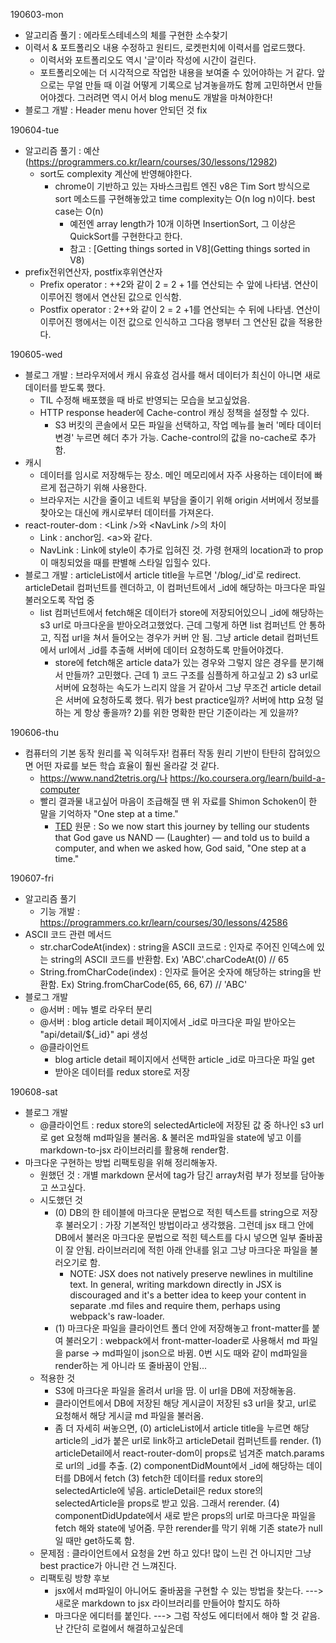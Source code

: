 190603-mon

- 알고리즘 풀기 : 에라토스테네스의 체를 구현한 소수찾기
- 이력서 & 포트폴리오 내용 수정하고 원티드, 로켓펀치에 이력서를 업로드했다.
  - 이력서와 포트폴리오도 역시 '글'이라 작성에 시간이 걸린다.
  - 포트폴리오에는 더 시각적으로 작업한 내용을 보여줄 수 있어야하는 거 같다. 앞으로는 무얼 만들 때 이걸 어떻게 기록으로 남겨놓을까도 함께 고민하면서 만들어야겠다. 그러려면 역시 어서 blog menu도 개발을 마쳐야한다!
- 블로그 개발 : Header menu hover 안되던 것 fix

190604-tue

- 알고리즘 풀기 : 예산 (https://programmers.co.kr/learn/courses/30/lessons/12982)
  - sort도 complexity 계산에 반영해야한다.
    - chrome이 기반하고 있는 자바스크립트 엔진 v8은 Tim Sort 방식으로 sort 메소드를 구현해놓았고 time complexity는 O(n log n)이다. best case는 O(n)
      - 예전엔 array length가 10개 이하면 InsertionSort, 그 이상은 QuickSort를 구현한다고 한다.
      - 참고 : [Getting things sorted in V8](Getting things sorted in V8)
- prefix전위연산자, postfix후위연산자
  - Prefix operator : ++2와 같이 2 = 2 + 1를 연산되는 수 앞에 나타냄. 연산이 이루어진 행에서 연산된 값으로 인식함.
  - Postfix operator : 2++와 같이 2 = 2 +1를 연산되는 수 뒤에 나타냄. 연산이 이루어진 행에서는 이전 값으로 인식하고 그다음 행부터 그 연산된 값을 적용한다.

190605-wed

- 블로그 개발 : 브라우저에서 캐시 유효성 검사를 해서 데이터가 최신이 아니면 새로 데이터를 받도록 했다.
  - TIL 수정해 배포했을 때 바로 반영되는 모습을 보고싶었음.
  - HTTP response header에 Cache-control 캐싱 정책을 설정할 수 있다.
    - S3 버킷의 콘솔에서 모든 파일을 선택하고, 작업 메뉴를 눌러 '메타 데이터 변경' 누르면 헤더 추가 가능. Cache-control의 값을 no-cache로 추가함.
- 캐시
  - 데이터를 임시로 저장해두는 장소. 메인 메모리에서 자주 사용하는 데이터에 빠르게 접근하기 위해 사용한다.
  - 브라우저는 시간을 줄이고 네트윅 부담을 줄이기 위해 origin 서버에서 정보를 찾아오는 대신에 캐시로부터 데이터를 가져온다.
- react-router-dom : \<Link />와 \<NavLink />의 차이
  - Link : anchor임. \<a>와 같다.
  - NavLink : Link에 style이 추가로 입혀진 것. 가령 현재의 location과 to prop이 매칭되었을 때를 판별해 스타일 입힐수 있다.
- 블로그 개발 : articleList에서 article title을 누르면 '/blog/\_id'로 redirect. articleDetail 컴퍼넌트를 렌더하고, 이 컴퍼넌트에서 \_id에 해당하는 마크다운 파일 불러오도록 작업 중
  - list 컴퍼넌트에서 fetch해온 데이터가 store에 저장되어있으니 \_id에 해당하는 s3 url로 마크다운을 받아오려고했었다. 근데 그렇게 하면 list 컴퍼넌트 안 통하고, 직접 url을 쳐서 들어오는 경우가 커버 안 됨. 그냥 article detail 컴퍼넌트에서 url에서 \_id를 추출해 서버에 데이터 요청하도록 만들어야겠다.
    - store에 fetch해온 article data가 있는 경우와 그렇지 않은 경우를 분기해서 만들까? 고민했다. 근데 1) 코드 구조를 심플하게 하고싶고 2) s3 url로 서버에 요청하는 속도가 느리지 않을 거 같아서 그냥 무조건 article detail은 서버에 요청하도록 했다. 뭐가 best practice일까? 서버에 http 요청 덜 하는 게 항상 좋을까? 2)를 위한 명확한 판단 기준이라는 게 있을까?

190606-thu

- 컴퓨터의 기본 동작 원리를 꼭 익혀두자! 컴퓨터 작동 원리 기반이 탄탄히 잡혀있으면 어떤 자료를 보든 학습 효율이 훨씬 올라갈 것 같다.
  - https://www.nand2tetris.org/나 https://ko.coursera.org/learn/build-a-computer
  - 빨리 결과물 내고싶어 마음이 조급해질 땐 위 자료를 Shimon Schoken이 한 말을 기억하자 "One step at a time."
    - [TED](https://www.ted.com/talks/shimon_schocken_the_self_organizing_computer_course/transcript?language=ko#t-271524) 원문 : So we now start this journey by telling our students that God gave us NAND — (Laughter) — and told us to build a computer, and when we asked how, God said, "One step at a time."

190607-fri

- 알고리즘 풀기
  - 기능 개발 : https://programmers.co.kr/learn/courses/30/lessons/42586
- ASCII 코드 관련 메서드
  - str.charCodeAt(index) : string을 ASCII 코드로 : 인자로 주어진 인덱스에 있는 string의 ASCII 코드를 반환함. Ex) 'ABC'.charCodeAt(0) // 65
  - String.fromCharCode(index) : 인자로 들어온 숫자에 해당하는 string을 반환함. Ex) String.fromCharCode(65, 66, 67) // 'ABC'
- 블로그 개발
  - @서버 : 메뉴 별로 라우터 분리
  - @서버 : blog article detail 페이지에서 \_id로 마크다운 파일 받아오는 "api/detail/\${\_id}" api 생성
  - @클라이언트
    - blog article detail 페이지에서 선택한 article \_id로 마크다운 파일 get
    - 받아온 데이터를 redux store로 저장

190608-sat

- 블로그 개발
  - @클라이언트 : redux store의 selectedArticle에 저장된 값 중 하나인 s3 url로 get 요청해 md파일을 불러옴. & 불러온 md파일을 state에 넣고 이를 markdown-to-jsx 라이브러리를 활용해 render함.
- 마크다운 구현하는 방법 리팩토링을 위해 정리해놓자.
  - 원했던 것 : 개별 markdown 문서에 tag가 담긴 array처럼 부가 정보를 담아놓고 쓰고싶다.
  - 시도했던 것
    - (0) DB의 한 테이블에 마크다운 문법으로 적힌 텍스트를 string으로 저장 후 불러오기 : 가장 기본적인 방법이라고 생각했음. 그런데 jsx 태그 안에 DB에서 불러온 마크다운 문법으로 적힌 텍스트를 다시 넣으면 일부 줄바꿈이 잘 안됨. 라이브러리에 적힌 아래 안내를 읽고 그냥 마크다운 파일을 불러오기로 함.
      - NOTE: JSX does not natively preserve newlines in multiline text. In general, writing markdown directly in JSX is discouraged and it's a better idea to keep your content in separate .md files and require them, perhaps using webpack's raw-loader.
    - (1) 마크다운 파일을 클라이언트 폴더 안에 저장해놓고 front-matter를 붙여 불러오기 : webpack에서 front-matter-loader로 사용해서 md 파일을 parse -> md파일이 json으로 바뀜. 0번 시도 때와 같이 md파일을 render하는 게 아니라 또 줄바꿈이 안됨...
  - 적용한 것
    - S3에 마크다운 파일을 올려서 url을 땀. 이 url을 DB에 저장해놓음.
    - 클라이언트에서 DB에 저장된 해당 게시글이 저장된 s3 url을 찾고, url로 요청해서 해당 게시글 md 파일을 불러옴.
    - 좀 더 자세히 써놓으면,
      (0) articleList에서 article title을 누르면 해당 article의 \_id가 붙은 url로 link하고 articleDetail 컴퍼넌트를 render.
      (1) articleDetail에서 react-router-dom이 props로 넘겨준 match.params로 url의 \_id를 추출.
      (2) componentDidMount에서 \_id에 해당하는 데이터를 DB에서 fetch
      (3) fetch한 데이터를 redux store의 selectedArticle에 넣음. articleDetail은 redux store의 selectedArticle을 props로 받고 있음. 그래서 rerender.
      (4) componentDidUpdate에서 새로 받은 props의 url로 마크다운 파일을 fetch 해와 state에 넣어줌. 무한 rerender를 막기 위해 기존 state가 null일 때만 get하도록 함.
  - 문제점 : 클라이언트에서 요청을 2번 하고 있다! 많이 느린 건 아니지만 그냥 best practice가 아니란 건 느껴진다.
  - 리팩토링 방향 후보
    - jsx에서 md파일이 아니어도 줄바꿈을 구현할 수 있는 방법을 찾는다. ---> 새로운 markdown to jsx 라이브러리를 만들어야 할지도 하하
    - 마크다운 에디터를 붙인다. ---> 그럼 작성도 에디터에서 해야 할 것 같음. 난 간단히 로컬에서 해결하고싶은데
